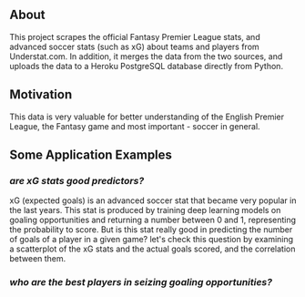 ## About
This project scrapes the official Fantasy Premier League stats, and advanced soccer stats (such as xG) about teams and players from Understat.com. In addition, it merges the data from the two sources, and uploads the data to a Heroku PostgreSQL database directly from Python.

## Motivation
This data is very valuable for better understanding of the English Premier League, the Fantasy game and most important - soccer in general.

## Some Application Examples
### *are xG stats good predictors?*
xG (expected goals) is an advanced soccer stat that became very popular in the last years. This stat is produced by training deep learning models on goaling opportunities and returning a number between 0 and 1, representing the probability to score. But is this stat really good in predicting the number of goals of a player in a given game? let's check this question by examining a scatterplot of the xG stats and the actual goals scored, and the correlation between them.



### *who are the best players in seizing goaling opportunities?*
